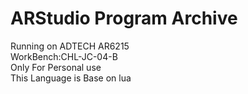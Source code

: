 # ARStudio Program Archive
Running on ADTECH AR6215  
WorkBench:CHL-JC-04-B  
Only For Personal use  
This Language is Base on lua  
